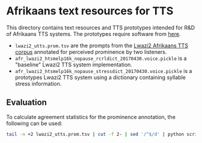 Afrikaans text resources for TTS
================================

This directory contains text resources and TTS prototypes intended for R&D of Afrikaans TTS systems. The prototypes require software from [here](https://github.com/NWU-MuST/ttslab2).

 - `lwazi2_utts.prom.tsv` are the prompts from the [Lwazi2 Afrikaans TTS corpus][rma:afr] annotated for perceived prominence by two listeners.
 - `afr_lwazi2_htsmelp16k_nopause_rcrldict_20170430.voice.pickle` is a "baseline" Lwazi2 TTS system implementation.
 - `afr_lwazi2_htsmelp16k_nopause_stressdict_20170430.voice.pickle` is a prototypes Lwazi2 TTS system using a dictionary containing syllable stress information.

## Evaluation

To calculate agreement statistics for the prominence annotation, the following can be used:

```bash
tail -n +2 lwazi2_utts.prom.tsv | cut -f 2- | sed '/^$/d' | python scripts/print_agreement_stats.py
```


[rma:afr]: http://rma.nwu.ac.za/index.php/lwazi2-afr-tts-corpus.html

